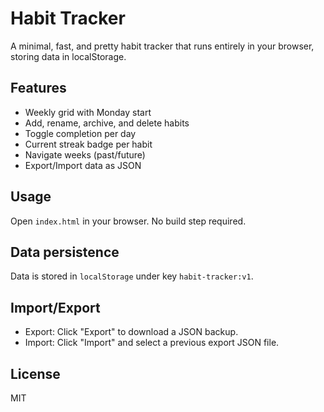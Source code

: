 # Habit Tracker

A minimal, fast, and pretty habit tracker that runs entirely in your browser, storing data in localStorage.

## Features
- Weekly grid with Monday start
- Add, rename, archive, and delete habits
- Toggle completion per day
- Current streak badge per habit
- Navigate weeks (past/future)
- Export/Import data as JSON

## Usage
Open `index.html` in your browser. No build step required.

## Data persistence
Data is stored in `localStorage` under key `habit-tracker:v1`.

## Import/Export
- Export: Click "Export" to download a JSON backup.
- Import: Click "Import" and select a previous export JSON file.

## License
MIT